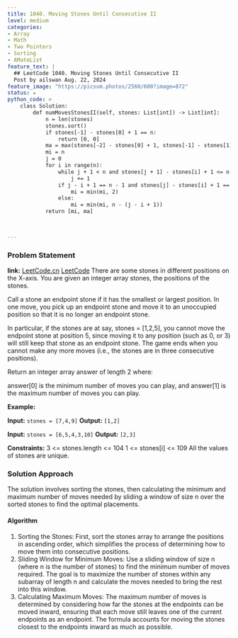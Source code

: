 ```yaml
---
title: 1040. Moving Stones Until Consecutive II
level: medium
categories:
- Array
- Math
- Two Pointers
- Sorting
- AMateList
feature_text: |
  ## LeetCode 1040. Moving Stones Until Consecutive II
  Post by ailswan Aug. 22, 2024
feature_image: "https://picsum.photos/2560/600?image=872"
status: ★
python_code: >
    class Solution:
        def numMovesStonesII(self, stones: List[int]) -> List[int]:
            n = len(stones)
            stones.sort()
            if stones[-1] - stones[0] + 1 == n:
                return [0, 0]
            ma = max(stones[-2] - stones[0] + 1, stones[-1] - stones[1] + 1) - (n - 1)
            mi = n
            j = 0
            for i in range(n):
                while j + 1 < n and stones[j + 1] - stones[i] + 1 <= n:
                    j += 1
                if j - i + 1 == n - 1 and stones[j] - stones[i] + 1 == n - 1:
                    mi = min(mi, 2)
                else:
                    mi = min(mi, n - (j - i + 1))
            return [mi, ma]

      

---
```


### Problem Statement
**link:**
[LeetCode.cn](https://leetcode.cn/problems/moving-stones-until-consecutive-ii/)
[LeetCode](https://leetcode.com/moving-stones-until-consecutive-ii/)
There are some stones in different positions on the X-axis. You are given an integer array stones, the positions of the stones.

Call a stone an endpoint stone if it has the smallest or largest position. In one move, you pick up an endpoint stone and move it to an unoccupied position so that it is no longer an endpoint stone.

In particular, if the stones are at say, stones = [1,2,5], you cannot move the endpoint stone at position 5, since moving it to any position (such as 0, or 3) will still keep that stone as an endpoint stone.
The game ends when you cannot make any more moves (i.e., the stones are in three consecutive positions).

Return an integer array answer of length 2 where:

answer[0] is the minimum number of moves you can play, and
answer[1] is the maximum number of moves you can play.


**Example:**

**Input:** `stones = [7,4,9]`
**Output:** `[1,2]`

**Input:** `stones = [6,5,4,3,10]`
**Output:** `[2,3]`

**Constraints:**
3 <= stones.length <= 104
1 <= stones[i] <= 109
All the values of stones are unique.

### Solution Approach
The solution involves sorting the stones, then calculating the minimum and maximum number of moves needed by sliding a window of size n over the sorted stones to find the optimal placements.

#### Algorithm
1. Sorting the Stones: First, sort the stones array to arrange the positions in ascending order, which simplifies the process of determining how to move them into consecutive positions.
2. Sliding Window for Minimum Moves: Use a sliding window of size n (where n is the number of stones) to find the minimum number of moves required. The goal is to maximize the number of stones within any subarray of length n and calculate the moves needed to bring the rest into this window.
3. Calculating Maximum Moves: The maximum number of moves is determined by considering how far the stones at the endpoints can be moved inward, ensuring that each move still leaves one of the current endpoints as an endpoint. The formula accounts for moving the stones closest to the endpoints inward as much as possible.